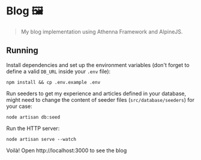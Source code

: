 # Blog 🖼️

> My blog implementation using Athenna Framework and AlpineJS.

## Running

Install dependencies and set up the environment variables (don't forget to define a valid `DB_URL` inside your `.env` file):

```shell
npm install && cp .env.example .env
```

Run seeders to get my experience and articles defined in your database, might need to change the content of seeder files (`src/database/seeders`) for your case:

```shell
node artisan db:seed
```

Run the HTTP server:

```shell
node artisan serve --watch
```

Voilà! Open http://localhost:3000 to see the blog
